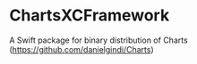 # ChartsXCFramework
A Swift package for binary distribution of Charts (https://github.com/danielgindi/Charts)
